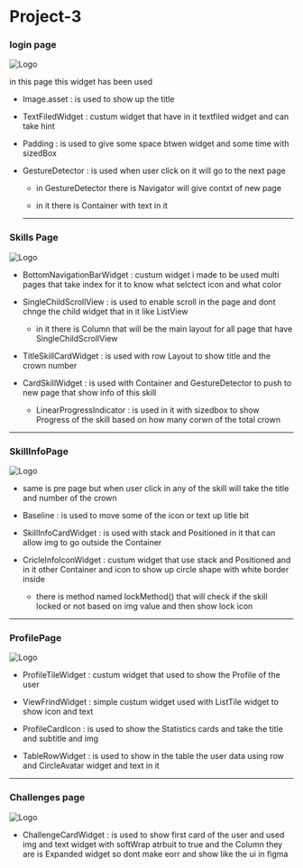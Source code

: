 # Project-3



### login page 


![Logo](asset\project_img\login.png)

in this page this widget has been used

- Image.asset : is used to show up the title

- TextFiledWidget : custum widget that have in it textfiled widget and can take hint 

- Padding : is used to give some space btwen widget  and some time with sizedBox 

- GestureDetector : is used when user click on it will go to the next page

   - in  GestureDetector there is Navigator will give contxt of new page 
   
   - in it there is Container with text in it 



   ---


### Skills Page

![Logo](asset\project_img\skill.png)

- BottomNavigationBarWidget : custum widget i made to be used multi pages that take index for it to know what selctect icon and what color

-  SingleChildScrollView : is used to enable scroll in the page and dont chnge the child widget that in it like ListView

   - in it there is Column that will be the main layout for all page that have  SingleChildScrollView


- TitleSkillCardWidget : is used with row Layout to show title and the crown number

- CardSkillWidget : is used with Container and GestureDetector to push to new page that show info of this skill


  - LinearProgressIndicator : is used in it with sizedbox to show Progress of the skill based on how many corwn of the total crown 

---

### SkillInfoPage

![Logo](asset\project_img\skill_info.png)


- same is pre page but when user click in any of the skill will take the title and number of the crown 


- Baseline : is used to move some of the icon or text up litle bit

- SkillInfoCardWidget : is used with stack and Positioned in it that can allow img to go outside the Container

- CricleInfoIconWidget : custum widget that use stack and Positioned and in it other Container and icon to show up circle shape with white border inside 

  -  there is method named lockMethod()  that will check if the skill locked or not based on img value and then show lock icon 



---


### ProfilePage

![Logo](asset\project_img\profile.png)


- ProfileTileWidget : custum widget that used to show the Profile of the user 

- ViewFrindWidget : simple custum widget used with ListTile widget to show icon and text 


- ProfileCardIcon : is used to show the Statistics cards and take the title and subtitle and img 


- TableRowWidget : is used to show in the table the user data using row and CircleAvatar widget and text in it 


---



### Challenges page

![Logo](asset\project_img\ch.png)


- ChallengeCardWidget : is used to show first card of the user and used img and text widget with softWrap atrbuit to true and the Column they are is Expanded widget so dont make eorr and show like the ui in figma








